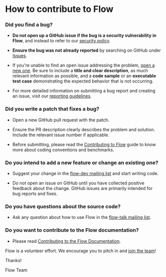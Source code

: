 # How to contribute to Flow

### **Did you find a bug?**

* **Do not open up a GitHub issue if the bug is a security vulnerability
  in Flow**, and instead to refer to our [security policy](https://flow9.org/security.html).

* **Ensure the bug was not already reported** by searching on GitHub under [Issues](https://github.com/flow9/flow9/issues).

* If you're unable to find an open issue addressing the problem, [open a new one](https://github.com/flow9/flow9/issues/new). Be sure to include a **title and clear description**, as much relevant information as possible, and a **code sample** or an **executable test case** demonstrating the expected behavior that is not occurring.

* For more detailed information on submitting a bug report and creating an issue, visit our [reporting guidelines](https://flow9.org/contributing_to_flow.html#reporting-an-issue).

### **Did you write a patch that fixes a bug?**

* Open a new GitHub pull request with the patch.

* Ensure the PR description clearly describes the problem and solution. Include the relevant issue number if applicable.

* Before submitting, please read the [Contributing to Flow](https://flow9.org/contributing_to_flow.html) guide to know more about coding conventions and benchmarks.

### **Do you intend to add a new feature or change an existing one?**

* Suggest your change in the [flow-dev mailing list](https://groups.google.com/forum/?fromgroups#!forum/flow9-core) and start writing code.

* Do not open an issue on GitHub until you have collected positive feedback about the change. GitHub issues are primarily intended for bug reports and fixes.

### **Do you have questions about the source code?**

* Ask any question about how to use Flow in the [flow-talk mailing list](https://groups.google.com/forum/?fromgroups#!forum/flow9-talk).

### **Do you want to contribute to the Flow documentation?**

* Please read [Contributing to the Flow Documentation](https://flow9.org/contributing_to_flow.html#contributing-to-the-flow-documentation).

Flow is a volunteer effort. We encourage you to pitch in and [join the team](https://flow9.org/contributors.html)!

Thanks!

Flow Team
